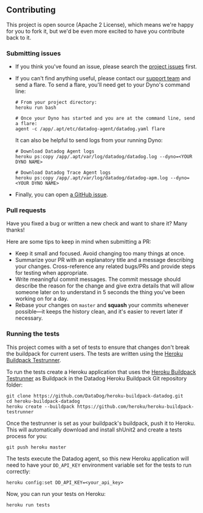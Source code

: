 ## Contributing

This project is open source (Apache 2 License), which means we're happy for you to fork it, but we'd be even more excited to have you contribute back to it.

### Submitting issues

* If you think you've found an issue, please search the [project issues](https://github.com/DataDog/heroku-buildpack-datadog/issues) first.
* If you can't find anything useful, please contact our [support team](http://docs.datadoghq.com/help/) and send a flare. To send a flare, you'll need get to your Dyno's command line:

  ```shell
  # From your project directory:
  heroku run bash

  # Once your Dyno has started and you are at the command line, send a flare:
  agent -c /app/.apt/etc/datadog-agent/datadog.yaml flare
  ```

  It can also be helpful to send logs from your running Dyno:
  ```shell
  # Download Datadog Agent logs
  heroku ps:copy /app/.apt/var/log/datadog/datadog.log --dyno=<YOUR DYNO NAME>

  # Download Datadog Trace Agent logs
  heroku ps:copy /app/.apt/var/log/datadog/datadog-apm.log --dyno=<YOUR DYNO NAME>
  ```

* Finally, you can open [a GitHub issue](https://github.com/DataDog/heroku-buildpack-datadog/issues).

### Pull requests

Have you fixed a bug or written a new check and want to share it? Many thanks!

Here are some tips to keep in mind when submitting a PR:

* Keep it small and focused. Avoid changing too many things at once.
* Summarize your PR with an explanatory title and a message describing your changes. Cross-reference any related bugs/PRs and provide steps for testing when appropriate.
* Write meaningful commit messages. The commit message should describe the reason for the change and give extra details that will allow someone later on to understand in 5 seconds the thing you've been working on for a day.
* Rebase your changes on `master` and **squash** your commits whenever possible—it keeps the history clean, and it's easier to revert later if necessary.

### Running the tests

This project comes with a set of tests to ensure that changes don't break the buildpack for current users. The tests are written using the [Heroku Buildpack Testrunner](https://github.com/heroku/heroku-buildpack-testrunner).

To run the tests create a Heroku application that uses the [Heroku Buildpack Testrunner](https://github.com/heroku/heroku-buildpack-testrunner) as Buildpack in the Datadog Heroku Buildpack Git repository folder:

```shell
git clone https://github.com/DataDog/heroku-buildpack-datadog.git
cd heroku-buildpack-datadog
heroku create --buildpack https://github.com/heroku/heroku-buildpack-testrunner
````

Once the testrunner is set as your buildpack's buildpack, push it to Heroku. This will automatically download and install shUnit2 and create a tests process for you:

```shell
git push heroku master
```

The tests execute the Datadog agent, so this new Heroku application will need to have your `DD_API_KEY` environment variable set for the tests to run correctly:

```shell
heroku config:set DD_API_KEY=<your_api_key>
```

Now, you can run your tests on Heroku:

```shell
heroku run tests
```
